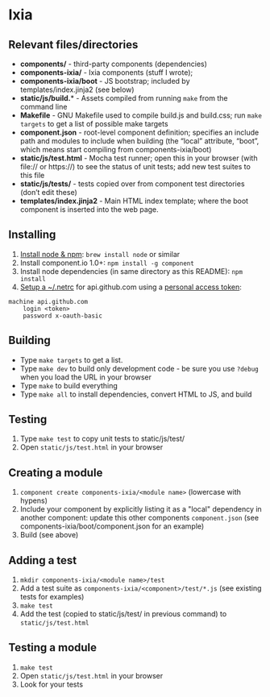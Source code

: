 # Ixia


## Relevant files/directories

* **components/** - third-party components (dependencies)
* **components-ixia/** - Ixia components (stuff I wrote);
* **components-ixia/boot** - JS bootstrap; included by templates/index.jinja2 (see below)
* **static/js/build.*** - Assets compiled from running `make` from the command line
* **Makefile** - GNU Makefile used to compile build.js and build.css; run `make targets` to get a list of possible make targets
* **component.json** - root-level component definition; specifies an include path and modules to include when building (the “local” attribute, “boot”, which means start compiling from components-ixia/boot)
* **static/js/test.html** - Mocha test runner; open this in your browser (with file:// or https://) to see the status of unit tests; add new test suites to this file
* **static/js/tests/** - tests copied over from component test directories (don’t edit these)
* **templates/index.jinja2** - Main HTML index template; where the boot component is inserted into the web page.


## Installing
1. [Install node & npm](http://nodejs.org/): `brew install node` or similar
2. Install component.io 1.0+: `npm install -g component`
3. Install node dependencies (in same directory as this README): `npm install`
4. [Setup a ~/.netrc](https://github.com/componentjs/guide/blob/master/changelogs/1.0.0.md#required-authentication) for api.github.com using a [personal access token](https://github.com/settings/applications#personal-access-tokens):
```
machine api.github.com
    login <token>
    password x-oauth-basic
```


## Building

* Type `make targets` to get a list.
* Type `make dev` to build only development code - be sure you use `?debug` when you load the URL in your browser
* Type `make` to build everything
* Type `make all` to install dependencies, convert HTML to JS, and build


## Testing
1. Type `make test` to copy unit tests to static/js/test/
2. Open `static/js/test.html` in your browser


## Creating a module
1. `component create components-ixia/<module name>` (lowercase with hypens)
2. Include your component by explicitly listing it as a "local" dependency in another component: update this other
components `component.json` (see components-ixia/boot/component.json for an example)
3. Build (see above)


## Adding a test
1. `mkdir components-ixia/<module name>/test`
2. Add a test suite as `components-ixia/<component>/test/*.js` (see existing tests for examples)
3. `make test`
4. Add the test (copied to static/js/test/ in previous command) to `static/js/test.html`


## Testing a module
1. `make test`
2. Open `static/js/test.html` in your browser
3. Look for your tests